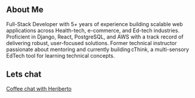 ## About Me
Full-Stack Developer with 5+ years of experience building scalable web applications across Health-tech, e-commerce, and Ed-tech industries. Proficient in Django, React, PostgreSQL, and AWS with a track record of delivering robust, user-focused solutions. Former technical instructor passionate about mentoring and currently building cThink, a multi-sensory EdTech tool for learning technical concepts.

## Lets chat
[Coffee chat with Heriberto](https://calendly.com/hroman_codes/coffee-chat-with-heriberto)

<!--
**heriberto-codes/heriberto-codes** is a ✨ _special_ ✨ repository because its `README.md` (this file) appears on your GitHub profile.

Here are some ideas to get you started:

- 🔭 I’m currently working on ...
- 🌱 I’m currently learning ...
- 👯 I’m looking to collaborate on ...
- 🤔 I’m looking for help with ...
- 💬 Ask me about ...
- 📫 How to reach me: ...
- 😄 Pronouns: ...
- ⚡ Fun fact: ...
-->
